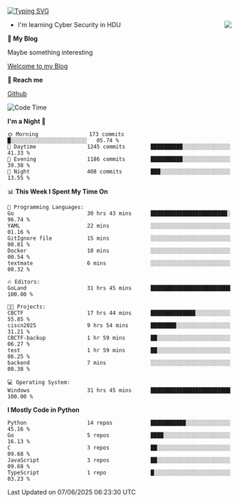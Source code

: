 [![Typing SVG](https://readme-typing-svg.herokuapp.com?font=Fira+Code&pause=1000&random=false&width=450&height=60&lines=Hello+%F0%9F%91%8B%F0%9F%8F%BB;I'm+JBNRZ)](https://git.io/typing-svg)

<a href="#">
  <img align="right" src="https://github-readme-stats.vercel.app/api?username=JBNRZ&show_icons=true&bg_color=15,f2f7fd,E0EAFC" />
</a>

- I'm learning Cyber Security in HDU

 **🌱 My Blog**

Maybe something interesting

[Welcome to my Blog](https://jbnrz.com.cn/)

 **💬 Reach me** 

[Github](https://github.com/JBNRZ)


<!--START_SECTION:waka-->
![Code Time](http://img.shields.io/badge/Code%20Time-1%2C234%20hrs%2024%20mins-blue)

**I'm a Night 🦉** 

```text
🌞 Morning                173 commits         █░░░░░░░░░░░░░░░░░░░░░░░░   05.74 % 
🌆 Daytime                1245 commits        ██████████░░░░░░░░░░░░░░░   41.33 % 
🌃 Evening                1186 commits        ██████████░░░░░░░░░░░░░░░   39.38 % 
🌙 Night                  408 commits         ███░░░░░░░░░░░░░░░░░░░░░░   13.55 % 
```


📊 **This Week I Spent My Time On** 

```text
💬 Programming Languages: 
Go                       30 hrs 43 mins      ████████████████████████░   96.74 % 
YAML                     22 mins             ░░░░░░░░░░░░░░░░░░░░░░░░░   01.16 % 
GitIgnore file           15 mins             ░░░░░░░░░░░░░░░░░░░░░░░░░   00.81 % 
Docker                   10 mins             ░░░░░░░░░░░░░░░░░░░░░░░░░   00.54 % 
textmate                 6 mins              ░░░░░░░░░░░░░░░░░░░░░░░░░   00.32 % 

🔥 Editors: 
GoLand                   31 hrs 45 mins      █████████████████████████   100.00 % 

🐱‍💻 Projects: 
CBCTF                    17 hrs 44 mins      ██████████████░░░░░░░░░░░   55.85 % 
ciscn2025                9 hrs 54 mins       ████████░░░░░░░░░░░░░░░░░   31.21 % 
CBCTF-backup             1 hr 59 mins        ██░░░░░░░░░░░░░░░░░░░░░░░   06.27 % 
test                     1 hr 59 mins        ██░░░░░░░░░░░░░░░░░░░░░░░   06.25 % 
backend                  7 mins              ░░░░░░░░░░░░░░░░░░░░░░░░░   00.38 % 

💻 Operating System: 
Windows                  31 hrs 45 mins      █████████████████████████   100.00 % 
```

**I Mostly Code in Python** 

```text
Python                   14 repos            ███████████░░░░░░░░░░░░░░   45.16 % 
Go                       5 repos             ████░░░░░░░░░░░░░░░░░░░░░   16.13 % 
C                        3 repos             ██░░░░░░░░░░░░░░░░░░░░░░░   09.68 % 
JavaScript               3 repos             ██░░░░░░░░░░░░░░░░░░░░░░░   09.68 % 
TypeScript               1 repo              █░░░░░░░░░░░░░░░░░░░░░░░░   03.23 % 
```




 Last Updated on 07/06/2025 06:23:30 UTC
<!--END_SECTION:waka-->
